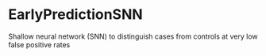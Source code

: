 # EarlyPredictionSNN
Shallow neural network (SNN) to distinguish cases from controls at very low false positive rates
